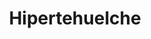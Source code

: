 ---
title: "Hipertehuelche"
url: /rio-gallegos/hipertehuelche-jose-ingenieros/
shop: hágalo usted mismo
---